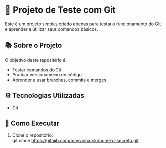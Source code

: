 # 🚀 Projeto de Teste com Git

Este é um projeto simples criado apenas para testar o funcionamento do Git e aprender a utilizar seus comandos básicos.

## 📚 Sobre o Projeto
O objetivo deste repositório é:
- Testar comandos do Git
- Praticar versionamento de código
- Aprender a usar branches, commits e merges

## ⚙️ Tecnologias Utilizadas
- Git

## 🚀 Como Executar
1. Clone o repositório: <br>
   git clone https://github.com/mayvoinarski/numero-secreto.git
